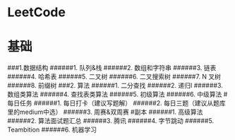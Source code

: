 # LeetCode
# 基础

###1.数据结构
######1. 队列&栈
######2. 数组和字符串
######3. 链表
######4. 哈希表
######5. 二叉树
######6. 二叉搜索树
######7. N 叉树
######8. 前缀树
###2. 算法
######1. 二分查找
######2. 递归I
######3. 数组类算法
######4. 查找表类算法
######5. 初级算法
######6. 中级算法
#每日任务
######1. 每日打卡（建议写题解）
######2. 每日三题（建议从题库里的medium中选）
######3. 周赛&双周赛
#副本
######1. 高级算法
######2. 算法面试题汇总
######3. 腾讯
######4. 字节跳动
######5. Teambition
######6. 机器学习
